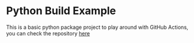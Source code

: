 # Python Build Example
This is a basic python package project to play around with GitHub Actions, you can check the repository [here](https://github.com/eedokl/okl_build_example)